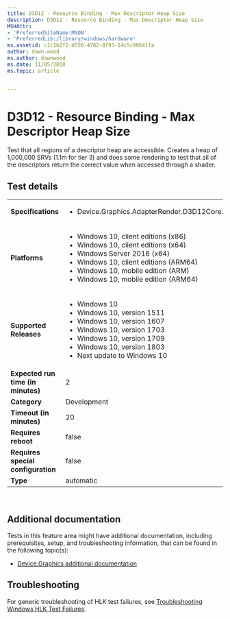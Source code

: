 ```yaml
---
title: D3D12 - Resource Binding - Max Descriptor Heap Size
description: D3D12 - Resource Binding - Max Descriptor Heap Size
MSHAttr:
- 'PreferredSiteName:MSDN'
- 'PreferredLib:/library/windows/hardware'
ms.assetid: c1c1b2f2-d556-4782-8f93-14c5c98641fa
author: dawn.wood
ms.author: dawnwood
ms.date: 11/05/2018
ms.topic: article


---
```


# <span id="p_hlk_test.efad06e8-51d1-40ce-ad5c-573a134b4bb6"></span>D3D12 - Resource Binding - Max Descriptor Heap Size


Test that all regions of a descriptor heap are accessible. Creates a heap of 1,000,000 SRVs (1.1m for tier 3) and does some rendering to test that all of the descriptors return the correct value when accessed through a shader.

## Test details
|||
|---|---|
| **Specifications**  | <ul><li>Device.Graphics.AdapterRender.D3D12Core.CoreRequirement</li></ul> |  
| **Platforms**   | <ul><li>Windows 10, client editions (x86)</li><li>Windows 10, client editions (x64)</li><li>Windows Server 2016 (x64)</li><li>Windows 10, client editions (ARM64)</li><li>Windows 10, mobile edition (ARM)</li><li>Windows 10, mobile edition (ARM64)</li></ul> |
| **Supported Releases** | <ul><li>Windows 10</li><li>Windows 10, version 1511</li><li>Windows 10, version 1607</li><li>Windows 10, version 1703</li><li>Windows 10, version 1709</li><li>Windows 10, version 1803</li><li>Next update to Windows 10</li></ul> |
|**Expected run time (in minutes)**| 2 |
|**Category**| Development |
|**Timeout (in minutes)**| 20 |
|**Requires reboot**| false |
|**Requires special configuration**| false |
|**Type**| automatic |

 

## <span id="Additional_documentation"></span><span id="additional_documentation"></span><span id="ADDITIONAL_DOCUMENTATION"></span>Additional documentation


Tests in this feature area might have additional documentation, including prerequisites, setup, and troubleshooting information, that can be found in the following topic(s):

-   [Device.Graphics additional documentation](device-graphics-additional-documentation.md)

## <span id="Troubleshooting"></span><span id="troubleshooting"></span><span id="TROUBLESHOOTING"></span>Troubleshooting


For generic troubleshooting of HLK test failures, see [Troubleshooting Windows HLK Test Failures](..\user\troubleshooting-windows-hlk-test-failures.md).

 

 







